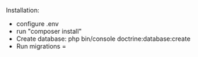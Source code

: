 Installation:
- configure .env
- run "composer install"
- Create database: php bin/console doctrine:database:create
- Run migrations =